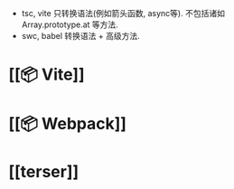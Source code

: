 + tsc, vite 只转换语法(例如箭头函数, async等). 不包括诸如 Array.prototype.at 等方法. 
+ swc, babel 转换语法 + 高级方法. 

# [[📦 Vite]]
# [[📦 Webpack]]
# [[terser]]